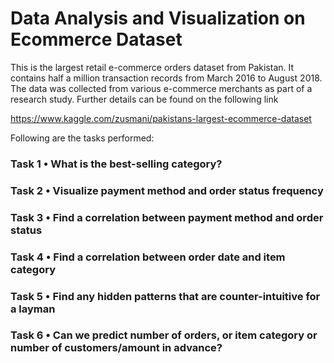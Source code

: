 # Data Analysis and Visualization on Ecommerce Dataset
This is the largest retail e-commerce orders dataset from Pakistan. It contains half a million transaction records from March 2016 to August 2018. The data was collected from various e-commerce merchants as part of a research study. Further details can be found on the following link

https://www.kaggle.com/zusmani/pakistans-largest-ecommerce-dataset

Following are the tasks performed:

### Task 1 • What is the best-selling category?
### Task 2 • Visualize payment method and order status frequency
### Task 3 • Find a correlation between payment method and order status
### Task 4 • Find a correlation between order date and item category
### Task 5 • Find any hidden patterns that are counter-intuitive for a layman
### Task 6 • Can we predict number of orders, or item category or number of customers/amount in advance?
